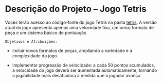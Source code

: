 # Descrição do Projeto – Jogo Tetris

Vocês terão acesso ao código-fonte do jogo Tetris na pasta [tetris](https://github.com/JoaoChoma/frontend2025/blob/main/ATIVIDADES/2%20BIMESTRE/tetris/index.html). A versão atual do jogo apresenta apenas uma velocidade fixa, um único formato de peça e um sistema básico de pontuação.

    Objetivos e Atribuições:

- Incluir novos formatos de peças, ampliando a variedade e a complexidade do jogo.

- Implementar progressão de velocidade: a cada 50 pontos acumulados, a velocidade do jogo deverá ser aumentada automaticamente, tornando a jogabilidade mais desafiadora à medida que o jogador avança.